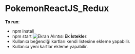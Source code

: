 # PokemonReactJS_Redux
 <b>To run</b>:<br>
* npm install
* npm start
![Ekran Alıntısı](https://user-images.githubusercontent.com/26633192/74873033-71909f00-536f-11ea-8f04-ee30d0764c0d.PNG)
 <b>Ek İstekler</b>:<br>
 * Kullanıcı beğendiği kartları kendi listesine ekleme yapabilir.
 * Kullanıcı yeni kartlar ekleme yapabilir.
